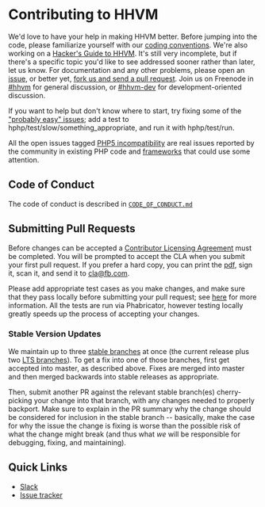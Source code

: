 # Contributing to HHVM

We'd love to have your help in making HHVM better. Before jumping into the code, please familiarize yourself with our [coding conventions](hphp/doc/coding-conventions.md). We're also working on a [Hacker's Guide to HHVM](hphp/doc/hackers-guide). It's still very incomplete, but if there's a specific topic you'd like to see addressed sooner rather than later, let us know. For documentation and any other problems, please open an [issue](https://github.com/facebook/hhvm/issues), or better yet, [fork us and send a pull request](https://github.com/facebook/hhvm/pulls). Join us on Freenode in [#hhvm](https://webchat.freenode.net/?channels=hhvm) for general discussion, or [#hhvm-dev](https://webchat.freenode.net/?channels=hhvm-dev) for development-oriented discussion.

If you want to help but don't know where to start, try fixing some of the ["probably easy" issues](https://github.com/facebook/hhvm/issues?q=is%3Aopen+is%3Aissue+label%3A%22probably+easy%22); add a test to hphp/test/slow/something_appropriate, and run it with hphp/test/run.

All the open issues tagged [PHP5 incompatibility](https://github.com/facebook/hhvm/issues?labels=php5+incompatibility&page=1&state=open) are real issues reported by the community in existing PHP code and [frameworks](https://github.com/facebook/hhvm/wiki/OSS-PHP-Frameworks-Unit-Testing:-General) that could use some attention.

## Code of Conduct
The code of conduct is described in [`CODE_OF_CONDUCT.md`](CODE_OF_CONDUCT.md)

## Submitting Pull Requests

Before changes can be accepted a [Contributor Licensing Agreement](https://code.facebook.com/cla) must be completed. You will be prompted to accept the CLA when you submit your first pull request. If you prefer a hard copy, you can print the [pdf](https://github.com/facebook/hhvm/raw/master/hphp/doc/FB_Individual_CLA.pdf), sign it, scan it, and send it to <cla@fb.com>.

Please add appropriate test cases as you make changes, and make sure that they pass locally before submitting your pull request; see [here](hphp/test/README.md) for more information.  All the tests are run via Phabricator, however testing locally greatly speeds up the process of accepting your changes.

### Stable Version Updates

We maintain up to three [stable branches](https://github.com/facebook/hhvm/wiki/Release%20Schedule) at once (the current release plus two [LTS branches](https://github.com/facebook/hhvm/wiki/Long-term-support-%28LTS%29)). To get a fix into one of those branches, first get accepted into master, as described above. Fixes are merged into master and then merged backwards into stable releases as appropriate.

Then, submit another PR against the relevant stable branch(es) cherry-picking your change into that branch, with any changes needed to properly backport. Make sure to explain in the PR summary why the change should be considered for inclusion in the stable branch -- basically, make the case for why the issue the change is fixing is worse than the possible risk of what the change might break (and thus what *we* will be responsible for debugging, fixing, and maintaining).

## Quick Links

 * [Slack](https://hhvm.com/slack)
 * [Issue tracker](https://github.com/facebook/hhvm/issues)

